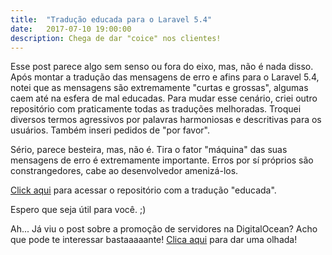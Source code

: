 ```yaml
---
title:  "Tradução educada para o Laravel 5.4"
date:   2017-07-10 19:00:00
description: Chega de dar "coice" nos clientes!
---
```


Esse post parece algo sem senso ou fora do eixo, mas, não é nada disso. Após montar a tradução das mensagens de erro e afins para o Laravel 5.4, notei que as mensagens são extremamente "curtas e grossas", algumas caem até na esfera de mal educadas. Para mudar esse cenário, criei outro repositório com praticamente todas as traduções melhoradas. Troquei diversos termos agressivos por palavras harmoniosas e descritivas para os usuários. Também inseri  pedidos de "por favor". 

Sério, parece besteira, mas, não é. Tira o fator "máquina" das suas mensagens de erro é extremamente importante. Erros por sí próprios são constrangedores, cabe ao desenvolvedor amenizá-los. 

[Click aqui](https://github.com/Leomhl/laravel-5.4-pt-br-localization-polite) para acessar o repositório com a tradução "educada".

Espero que seja útil para você. ;)



Ah... Já viu o post sobre a promoção de servidores na DigitalOcean? Acho que pode te interessar bastaaaaante! [Clica aqui](http://leomarinho.com.br/2017/free-digitalocean/) para dar uma olhada!